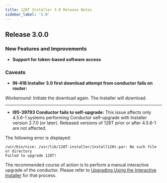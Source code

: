 ```yaml
---
title: 128T Installer 3.0 Release Notes
sidebar_label: '3.0'
---
```


## Release 3.0.0

### New Features and Improvements

- **Support for token-based software access**

### Caveats

- **IN-418 Installer 3.0 first download attempt from conductor fails on router:** 

_Workaround:_ Initiate the download again. The Installer will download.

------
- **I95-39793 Conductor fails to self-upgrade:** This issue affects only 4.5.6-1 systems performing Conductor self-upgrade with Installer version 2.7.0 (or later). Released versions of 128T prior or after 4.5.6-1 are not affected.

The following error is displayed:
```
/usr/bin/nice: /usr/lib/128T-installer/install128t.par: No such file or directory
Failed to upgrade 128T!
```
The recommended course of action is to perform a manual interactive upgrade of the conductor. Please refer to [Upgrading Using the Interactive Installer](upgrade_legacy.md#upgrading-using-the-interactive-installer) for that process. 